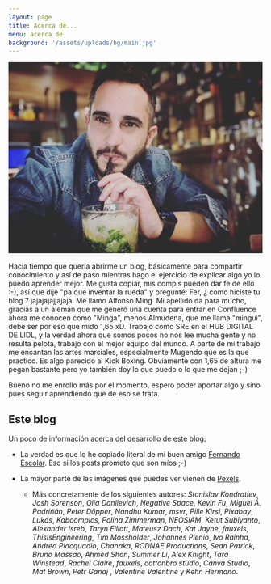 ```yaml
---
layout: page
title: Acerca de...
menu: acerca de
background: '/assets/uploads/bg/main.jpg'
---
```


<img src="/assets/uploads/foto.jpg" class="avatar" alt="Alfonso" />

Hacía tiempo que quería abrirme un blog, básicamente para compartir conocimiento y así de paso mientras hago el ejercicio de explicar algo yo lo puedo aprender mejor. Me gusta copiar, mis compis pueden dar fe de ello :-), así que dije "pa que inventar la rueda" y
pregunté: Fer, ¿ como hiciste tu blog ? jajajajajjajaja.
Me llamo Alfonso Ming. Mi apellido da para mucho, gracias a un alemán que me generó una cuenta para entrar en Confluence ahora me conocen como "Minga", menos Almudena, que me llama "mingui", debe ser por eso que mido 1,65 xD.
Trabajo como SRE en el HUB DIGITAL DE LIDL, y la verdad ahora que somos pocos no nos lee mucha gente y no resulta pelota, trabajo con el mejor equipo del mundo.
A parte de mi trabajo me encantan las artes marciales, especialmente Mugendo que es la que practico. Es algo parecido al Kick Boxing. Obviamente con 1,65 de altura me pegan bastante pero yo también doy lo que puedo o lo que me dejan ;-)

Bueno no me enrollo más por el momento, espero poder aportar algo y sino pues seguir aprendiendo que de eso se trata.

## Este blog

Un poco de información acerca del desarrollo de este blog:

* La verdad es que lo he copiado literal de mi buen amigo [Fernando Escolar](https://github.com/fernandoescolar). Eso si los posts prometo que son míos ;-)

* La mayor parte de las imágenes que puedes ver vienen de [Pexels](https://www.pexels.com/).
   - Más concretamente de los siguientes autores: *Stanislav Kondratiev*, *Josh Sorenson*, *Olia Danilevich*, *Negative Space*, *Kevin Fu*, *Miguel Á. Padriñán*, *Peter Döpper*, *Nandhu Kumar*, *msvr*, *Pille Kirsi*, *Pixabay*, *Lukas*, *Kaboompics*, *Polina Zimmerman*, *NEOSiAM*, *Ketut Subiyanto*, *Alexander Isreb*, *Taryn Elliott*, *Mateusz Dach*, *Kat Jayne*, *fauxels*, *ThisIsEngineering*, *Tim Mossholder*, *Johannes Plenio*, *Ivo Rainha*, *Andrea Piacquadio*, *Chanaka*, *RODNAE Productions*, *Sean Patrick*, *Bruno Massao*, *Ahmed Shan*, *Summer Li*, *Alex Knight*, *Tara Winstead*, *Rachel Claire*, *fauxels*, *cottonbro studio*, *Canva Studio*, *Mat Brown*, *Petr Ganaj*
, *Valentine Valentine* y *Kehn Hermano*.

